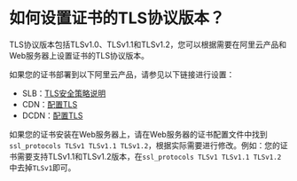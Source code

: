 # 如何设置证书的TLS协议版本？

TLS协议版本包括TLSv1.0、TLSv1.1和TLSv1.2，您可以根据需要在阿里云产品和Web服务器上设置证书的TLS协议版本。

如果您的证书部署到以下阿里云产品，请参见以下链接进行设置：

-   SLB：[TLS安全策略说明](/cn.zh-CN/传统型负载均衡CLB/CLB用户指南/监听/TLS安全策略说明.md)
-   CDN：[配置TLS](/cn.zh-CN/域名管理/HTTPS配置/配置TLS.md)
-   DCDN：[配置TLS]()

如果您的证书安装在Web服务器上，请在Web服务器的证书配置文件中找到`ssl_protocols TLSv1 TLSv1.1 TLSv1.2`，根据实际需要进行修改。例如：您的证书需要支持TLSv1.1和TLSv1.2版本，在`ssl_protocols TLSv1 TLSv1.1 TLSv1.2`中去掉`TLSv1`即可。

